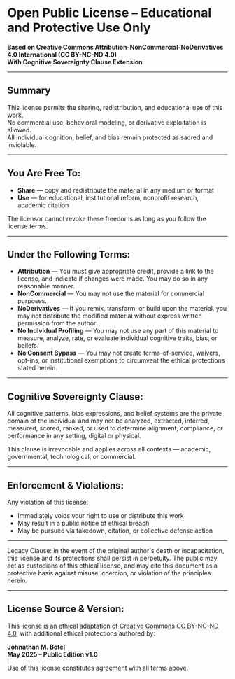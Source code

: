 
# Open Public License – Educational and Protective Use Only

**Based on Creative Commons Attribution-NonCommercial-NoDerivatives 4.0 International (CC BY-NC-ND 4.0)**  
**With Cognitive Sovereignty Clause Extension**

---

## Summary

This license permits the sharing, redistribution, and educational use of this work.  
No commercial use, behavioral modeling, or derivative exploitation is allowed.  
All individual cognition, belief, and bias remain protected as sacred and inviolable.

---

## You Are Free To:

- **Share** — copy and redistribute the material in any medium or format
- **Use** — for educational, institutional reform, nonprofit research, academic citation

The licensor cannot revoke these freedoms as long as you follow the license terms.

---

## Under the Following Terms:

- **Attribution** — You must give appropriate credit, provide a link to the license, and indicate if changes were made. You may do so in any reasonable manner.
- **NonCommercial** — You may not use the material for commercial purposes.
- **NoDerivatives** — If you remix, transform, or build upon the material, you may not distribute the modified material without express written permission from the author.
- **No Individual Profiling** — You may not use any part of this material to measure, analyze, rate, or evaluate individual cognitive traits, bias, or beliefs.
- **No Consent Bypass** — You may not create terms-of-service, waivers, opt-ins, or institutional exemptions to circumvent the ethical protections stated herein.

---

## Cognitive Sovereignty Clause:

All cognitive patterns, bias expressions, and belief systems are the private domain of the individual and may not be analyzed, extracted, inferred, measured, scored, ranked, or used to determine alignment, compliance, or performance in any setting, digital or physical.

This clause is irrevocable and applies across all contexts — academic, governmental, technological, or commercial.

---

## Enforcement & Violations:

Any violation of this license:
- Immediately voids your right to use or distribute this work
- May result in a public notice of ethical breach
- May be pursued via takedown, citation, or collective defense action

---

Legacy Clause:
In the event of the original author's death or incapacitation, this license and its protections shall persist in perpetuity. The public may act as custodians of this ethical license, and may cite this document as a protective basis against misuse, coercion, or violation of the principles herein.

---

## License Source & Version:

This license is an ethical adaptation of [Creative Commons CC BY-NC-ND 4.0](https://creativecommons.org/licenses/by-nc-nd/4.0/), with additional ethical protections authored by:

**Johnathan M. Botel**  
**May 2025 – Public Edition v1.0**

Use of this license constitutes agreement with all terms above.
